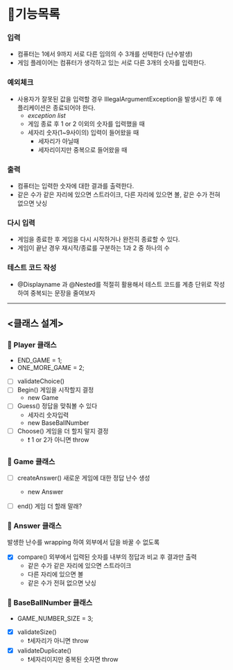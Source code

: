 # 🚀기능목록


### 입력
- 컴퓨터는 1에서 9까지 서로 다른 임의의 수 3개를 선택한다 (난수발생)
- 게임 플레이어는 컴퓨터가 생각하고 있는 서로 다른 3개의 숫자를 입력한다.

### 예외체크
- 사용자가 잘못된 값을 입력할 경우 IllegalArgumentException을 발생시킨 후 애플리케이션은 종료되어야 한다.
  - _exception list_
  - 게임 종료 후 1 or 2 이외의 숫자를 입력했을 때
  - 세자리 숫자(1~9사이의) 입력이 들어왔을 때
    - 세자리가 아닐때
    - 세자리이지만 중복으로 들어왔을 때 

### 출력
- 컴퓨터는 입력한 숫자에 대한 결과를 출력한다.
- 같은 수가 같은 자리에 있으면 스트라이크, 다른 자리에 있으면 볼, 같은 수가 전혀 없으면 낫싱

### 다시 입력
- 게임을 종료한 후 게임을 다시 시작하거나 완전히 종료할 수 있다.
- 게임이 끝난 경우 재시작/종료를 구분하는 1과 2 중 하나의 수

### 테스트 코드 작성
- @Displayname 과 @Nested를 적절히 활용해서 테스트 코드를 계층 단위로 작성하여 중복되는 문장을 줄여보자

---

## <클래스 설계>
### 🍄 Player 클래스

- END_GAME = 1;
- ONE_MORE_GAME = 2;


- [ ] validateChoice()
- [ ] Begin() 게임을 시작할지 결정
  - new Game
- [ ] Guess() 정답을 맞춰볼 수 있다
  - 세자리 숫자입력
  - new BaseBallNumber
- [ ] Choose() 게임을 더 할지 말지 결정
  - ❗ 1 or 2가 아니면 throw


### 🍄 Game 클래스

- [ ] createAnswer() 새로운 게임에 대한 정답 난수 생성
    - new Answer
- [ ] end() 게임 더 할래 말래?


### 🍄 Answer 클래스

발생한 난수를 wrapping 하여 외부에서 답을 바꿀 수 없도록

- [x] compare() 외부에서 입력된 숫자를 내부의 정답과 비교 후 결과만 출력
  - 같은 수가 같은 자리에 있으면 스트라이크
  - 다른 자리에 있으면 볼
  - 같은 수가 전혀 없으면 낫싱

### 🍄 BaseBallNumber 클래스

- GAME_NUMBER_SIZE = 3;
- [x] validateSize()
  - ❗세자리가 아니면 throw
- [x] validateDuplicate()
  - ❗세자리이지만 중복된 숫자면 throw



